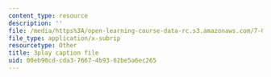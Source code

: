 ```yaml
---
content_type: resource
description: ''
file: /media/https%3A/open-learning-course-data-rc.s3.amazonaws.com/7-01sc-fundamentals-of-biology-fall-2011/00eb90cdcda376674b9362be5a6ec265_BIIWlZqWxKg.srt
file_type: application/x-subrip
resourcetype: Other
title: 3play caption file
uid: 00eb90cd-cda3-7667-4b93-62be5a6ec265
---
```


